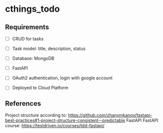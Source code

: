 # cthings_todo



## Requirements
* [ ] CRUD for tasks
* [ ] Task model: title, description, status
* [ ] Database: MongoDB
* [ ] FastAPI
* [ ] OAuth2 authentication, login with google account
* [ ] Deployed to Cloud Platform


## References
Project structure according to: https://github.com/zhanymkanov/fastapi-best-practices#1-project-structure-consistent--predictable
FastAPI
FastAPI course: https://testdriven.io/courses/tdd-fastapi/